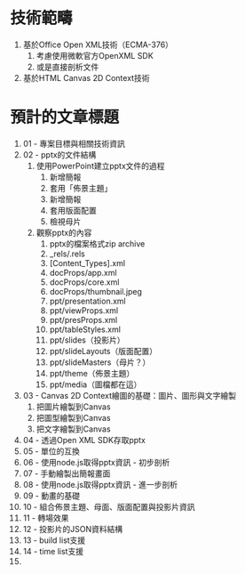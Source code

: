 # 技術範疇

1. 基於Office Open XML技術（ECMA-376）
   1. 考慮使用微軟官方OpenXML SDK
   2. 或是直接剖析文件
2. 基於HTML Canvas 2D Context技術

# 預計的文章標題

1. 01 - 專案目標與相關技術資訊
2. 02 - pptx的文件結構
   1. 使用PowerPoint建立pptx文件的過程
      1. 新增簡報
      2. 套用「佈景主題」
      3. 新增簡報
      4. 套用版面配置
      5. 檢視母片
   2. 觀察pptx的內容
      1. pptx的檔案格式zip archive
      2. _rels/.rels
      3. [Content_Types].xml
      4. docProps/app.xml
      5. docProps/core.xml
      6. docProps/thumbnail.jpeg
      7. ppt/presentation.xml
      8. ppt/viewProps.xml
      9. ppt/presProps.xml
      10. ppt/tableStyles.xml
      11. ppt/slides（投影片）
      12. ppt/slideLayouts（版面配置）
      13. ppt/slideMasters（母片？）
      14. ppt/theme（佈景主題）
      15. ppt/media（圖檔都在這）
3. 03 - Canvas 2D Context繪圖的基礎：圖片、圖形與文字繪製
   1. 把圖片繪製到Canvas
   2. 把圖型繪製到Canvas
   3. 把文字繪製到Canvas
4. 04 - 透過Open XML SDK存取pptx
5. 05 - 單位的互換
6. 06 - 使用node.js取得pptx資訊 - 初步剖析
7. 07 - 手動繪製出簡報畫面
8. 08 - 使用node.js取得pptx資訊 - 進一步剖析
9. 09 - 動畫的基礎
10. 10 - 組合佈景主題、母面、版面配置與投影片資訊
11. 11 - 轉場效果
12. 12 - 投影片的JSON資料結構
13. 13 - build list支援
14. 14 - time list支援
15. ​